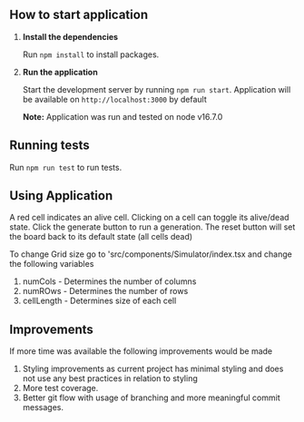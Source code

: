 ## How to start application

1. **Install the dependencies**

   Run `npm install` to install packages.

2. **Run the application**

   Start the development server by running `npm run start`. Application will be available on `http://localhost:3000` by default

   **Note:** Application was run and tested on node v16.7.0

## Running tests

Run `npm run test` to run tests.

## Using Application

A red cell indicates an alive cell. Clicking on a cell can toggle its alive/dead state.
Click the generate button to run a generation. The reset button will set the board back to its default state (all cells dead)

To change Grid size go to 'src/components/Simulator/index.tsx and change the following variables

1. numCols - Determines the number of columns
2. numROws - Determines the number of rows
3. cellLength - Determines size of each cell

## Improvements

If more time was available the following improvements would be made

1. Styling improvements as current project has minimal styling and does not use any best practices in relation to styling
2. More test coverage.
3. Better git flow with usage of branching and more meaningful commit messages.
